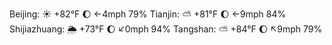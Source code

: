 Beijing: ☀️ +82°F 🌔 ←4mph 79%
Tianjin: ⛅️  +81°F 🌔 ←9mph 84%
Shijiazhuang: 🌦 +73°F 🌔 ↙0mph 94%
Tangshan: ⛅️  +84°F 🌔 ↖9mph 79%
